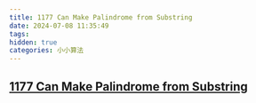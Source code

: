 ```yaml
---
title: 1177 Can Make Palindrome from Substring
date: 2024-07-08 11:35:49
tags:
hidden: true
categories: 小小算法
---
```

## [1177 Can Make Palindrome from Substring](https://leetcode.cn/problems/can-make-palindrome-from-substring/)